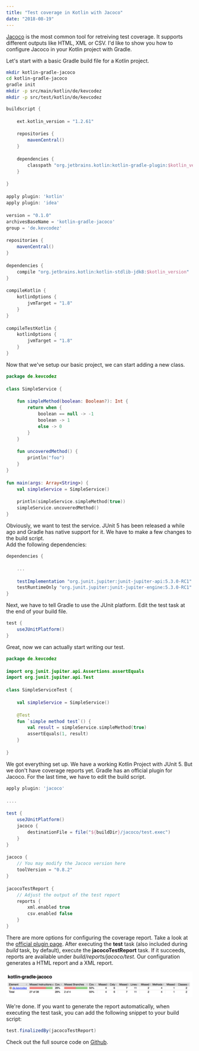 ```yaml
---
title: "Test coverage in Kotlin with Jacoco"
date: "2018-08-19"
---
```


[Jacoco](https://www.jacoco.org/) is the most common tool for retreiving test coverage. It supports different outputs like HTML, XML or CSV. I'd like to show you how to configure Jacoco in your Kotlin project with Gradle.

Let's start with a basic Gradle build file for a Kotlin project.

```bash
mkdir kotlin-gradle-jacoco
cd kotlin-gradle-jacoco
gradle init
mkdir -p src/main/kotlin/de/kevcodez
mkdir -p src/test/kotlin/de/kevcodez
```

```groovy
buildscript {

    ext.kotlin_version = "1.2.61"

    repositories {
        mavenCentral()
    }

    dependencies {
        classpath "org.jetbrains.kotlin:kotlin-gradle-plugin:$kotlin_version"
    }

}

apply plugin: 'kotlin'
apply plugin: 'idea'

version = "0.1.0"
archivesBaseName = 'kotlin-gradle-jacoco'
group = 'de.kevcodez'

repositories {
    mavenCentral()
}

dependencies {
    compile "org.jetbrains.kotlin:kotlin-stdlib-jdk8:$kotlin_version"
}

compileKotlin {
    kotlinOptions {
        jvmTarget = "1.8"
    }
}

compileTestKotlin {
    kotlinOptions {
        jvmTarget = "1.8"
    }
}
```

Now that we've setup our basic project, we can start adding a new class.

```kotlin
package de.kevcodez

class SimpleService {

    fun simpleMethod(boolean: Boolean?): Int {
        return when {
            boolean == null -> -1
            boolean -> 1
            else -> 0
        }
    }

    fun uncoveredMethod() {
        println("foo")
    }
}

fun main(args: Array<String>) {
    val simpleService = SimpleService()

    println(simpleService.simpleMethod(true))
    simpleService.uncoveredMethod()
}
```

Obviously, we want to test the service. JUnit 5 has been released a while ago and Gradle has native support for it. We have to make a few changes to the build script.  
Add the following dependencies:

```groovy
dependencies {
    
    ...

    testImplementation "org.junit.jupiter:junit-jupiter-api:5.3.0-RC1"
    testRuntimeOnly "org.junit.jupiter:junit-jupiter-engine:5.3.0-RC1"
}
```

Next, we have to tell Gradle to use the JUnit platform. Edit the test task at the end of your build file.

```groovy
test {
    useJUnitPlatform()
}
```

Great, now we can actually start writing our test.

```kotlin
package de.kevcodez

import org.junit.jupiter.api.Assertions.assertEquals
import org.junit.jupiter.api.Test

class SimpleServiceTest {

    val simpleService = SimpleService()

    @Test
    fun `simple method test`() {
        val result = simpleService.simpleMethod(true)
        assertEquals(1, result)
    }

}
```

We got everything set up. We have a working Kotlin Project with JUnit 5. But we don't have coverage reports yet. Gradle has an official plugin for Jacoco. For the last time, we have to edit the build script.

```groovy
apply plugin: 'jacoco'

....

test {
    useJUnitPlatform()
    jacoco {
        destinationFile = file("${buildDir}/jacoco/test.exec")
    }
}

jacoco {
    // You may modify the Jacoco version here
    toolVersion = "0.8.2"
}

jacocoTestReport {
    // Adjust the output of the test report
    reports {
        xml.enabled true
        csv.enabled false
    }
}
```

There are more options for configuring the coverage report. Take a look at the [official plugin page](https://docs.gradle.org/current/userguide/jacoco_plugin.html). After executing the **test** task (also included during _build_ task, by default), execute the **jacocoTestReport** task. If it succeeds, reports are available under _build/reports/jacoco/test_. Our configuration generates a HTML report and a XML report.

![Code Coverage with Jacoco](./jacoco-report.png)

We're done. If you want to generate the report automatically, when executing the test task, you can add the following snippet to your build script:

```groovy
test.finalizedBy(jacocoTestReport)
```

Check out the full source code on [Github](https://github.com/kevcodez/kotlin-jacoco-gradle).
